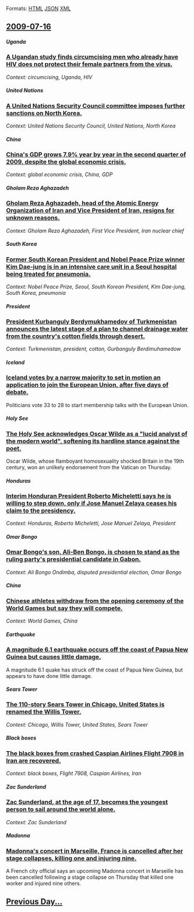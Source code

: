 
Formats: [HTML](2009/07/16/index.html)  [JSON](2009/07/16/index.json)  [XML](2009/07/16/index.xml)  

## [2009-07-16](/news/2009/07/16/index.md)

##### Uganda
### [ A Ugandan study finds circumcising men who already have HIV does not protect their female partners from the virus. ](/news/2009/07/16/a-ugandan-study-finds-circumcising-men-who-already-have-hiv-does-not-protect-their-female-partners-from-the-virus.md)
_Context: circumcising, Uganda, HIV_

##### United Nations
### [ A United Nations Security Council committee imposes further sanctions on North Korea. ](/news/2009/07/16/a-united-nations-security-council-committee-imposes-further-sanctions-on-north-korea.md)
_Context: United Nations Security Council, United Nations, North Korea_

##### China
### [ China's GDP grows 7.9% year by year in the second quarter of 2009, despite the global economic crisis. ](/news/2009/07/16/china-s-gdp-grows-7-9-year-by-year-in-the-second-quarter-of-2009-despite-the-global-economic-crisis.md)
_Context: global economic crisis, China, GDP_

##### Gholam Reza Aghazadeh
### [ Gholam Reza Aghazadeh, head of the Atomic Energy Organization of Iran and Vice President of Iran, resigns for unknown reasons. ](/news/2009/07/16/gholam-reza-aghazadeh-head-of-the-atomic-energy-organization-of-iran-and-vice-president-of-iran-resigns-for-unknown-reasons.md)
_Context: Gholam Reza Aghazadeh, First Vice President, Iran nuclear chief_

##### South Korea
### [ Former South Korean President and Nobel Peace Prize winner Kim Dae-jung is in an intensive care unit in a Seoul hospital being treated for pneumonia. ](/news/2009/07/16/former-south-korean-president-and-nobel-peace-prize-winner-kim-dae-jung-is-in-an-intensive-care-unit-in-a-seoul-hospital-being-treated-for.md)
_Context: Nobel Peace Prize, Seoul, South Korean President, Kim Dae-jung, South Korea, pneumonia_

##### President
### [ President Kurbanguly Berdymukhamedov of Turkmenistan announces the latest stage of a plan to channel drainage water from the country's cotton fields through desert. ](/news/2009/07/16/president-kurbanguly-berdymukhamedov-of-turkmenistan-announces-the-latest-stage-of-a-plan-to-channel-drainage-water-from-the-country-s-cott.md)
_Context: Turkmenistan, president, cotton, Gurbanguly Berdimuhamedow_

##### Iceland
### [ Iceland votes by a narrow majority to set in motion an application to join the European Union, after five days of debate. ](/news/2009/07/16/iceland-votes-by-a-narrow-majority-to-set-in-motion-an-application-to-join-the-european-union-after-five-days-of-debate.md)
Politicians vote 33 to 28 to start membership talks with the European Union.

##### Holy See
### [ The Holy See acknowledges Oscar Wilde as a "lucid analyst of the modern world", softening its hardline stance against the poet. ](/news/2009/07/16/the-holy-see-acknowledges-oscar-wilde-as-a-lucid-analyst-of-the-modern-world-softening-its-hardline-stance-against-the-poet.md)
Oscar Wilde, whose flamboyant homosexuality shocked Britain in the 19th century, won an unlikely endorsement from the Vatican on Thursday.

##### Honduras
### [ Interim Honduran President Roberto Micheletti says he is willing to step down, only if Jose Manuel Zelaya ceases his claim to the presidency. ](/news/2009/07/16/interim-honduran-president-roberto-micheletti-says-he-is-willing-to-step-down-only-if-jose-manuel-zelaya-ceases-his-claim-to-the-presidenc.md)
_Context: Honduras, Roberto Micheletti, Jose Manuel Zelaya, President_

##### Omar Bongo
### [ Omar Bongo's son, Ali-Ben Bongo, is chosen to stand as the ruling party's presidential candidate in Gabon. ](/news/2009/07/16/omar-bongo-s-son-ali-ben-bongo-is-chosen-to-stand-as-the-ruling-party-s-presidential-candidate-in-gabon.md)
_Context: Ali Bongo Ondimba, disputed presidential election, Omar Bongo_

##### China
### [ Chinese athletes withdraw from the opening ceremony of the World Games but say they will compete. ](/news/2009/07/16/chinese-athletes-withdraw-from-the-opening-ceremony-of-the-world-games-but-say-they-will-compete.md)
_Context: World Games, China_

##### Earthquake
### [ A magnitude 6.1 earthquake occurs off the coast of Papua New Guinea but causes little damage. ](/news/2009/07/16/a-magnitude-6-1-earthquake-occurs-off-the-coast-of-papua-new-guinea-but-causes-little-damage.md)
A magnitude 6.1 quake has struck off the coast of Papua New Guinea, but appears to have done little damage.

##### Sears Tower
### [ The 110-story Sears Tower in Chicago, United States is renamed the Willis Tower. ](/news/2009/07/16/the-110-story-sears-tower-in-chicago-united-states-is-renamed-the-willis-tower.md)
_Context: Chicago, Willis Tower, United States, Sears Tower_

##### Black boxes
### [ The black boxes from crashed Caspian Airlines Flight 7908 in Iran are recovered. ](/news/2009/07/16/the-black-boxes-from-crashed-caspian-airlines-flight-7908-in-iran-are-recovered.md)
_Context: black boxes, Flight 7908, Caspian Airlines, Iran_

##### Zac Sunderland
### [ Zac Sunderland, at the age of 17, becomes the youngest person to sail around the world alone. ](/news/2009/07/16/zac-sunderland-at-the-age-of-17-becomes-the-youngest-person-to-sail-around-the-world-alone.md)
_Context: Zac Sunderland_

##### Madonna
### [ Madonna's concert in Marseille, France is cancelled after her stage collapses, killing one and injuring nine. ](/news/2009/07/16/madonna-s-concert-in-marseille-france-is-cancelled-after-her-stage-collapses-killing-one-and-injuring-nine.md)
A French city official says an upcoming Madonna concert in Marseille has been cancelled following a stage collapse on Thursday that killed one worker and injured nine others.

## [Previous Day...](/news/2009/07/15/index.md)

